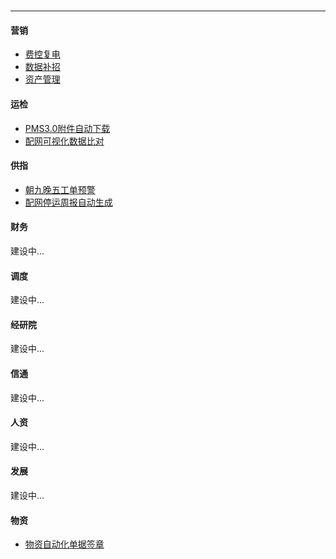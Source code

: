 
<h1 class="navbarBottom"></h1>

***

#### 营销

- [费控复电](../../TypicalScenario/yingxiao/feikongfudian/feikongfudian.md)
- [数据补招](../../TypicalScenario/yingxiao/shujubuzhao/shujubuzhao.md)
- [资产管理](../../TypicalScenario/yingxiao/zichanguanli/zichanguanli.md)

#### 运检

- [PMS3.0附件自动下载](../../TypicalScenario/yunjian/PMS3.0附件自动下载/PMS3.0附件自动下载RPA场景分享.md)
- [配网可视化数据比对](../../TypicalScenario/yunjian/配网可视化数据比对/配网可视化数据自动比对RPA场景分享.md)

#### 供指

- [朝九晚五工单预警](../../TypicalScenario/gongfu/朝九晚五工单预警/朝九晚五工单预警RPA场景分享.md)
- [配网停运周报自动生成](../../TypicalScenario/gongfu/配网停运周报自动生成/配网停运周报自动生成RPA场景分享.md)

#### 财务

建设中...

#### 调度

建设中...

#### 经研院

建设中...

#### 信通

建设中...

#### 人资

建设中...

#### 发展

建设中... 

#### 物资

- [物资自动化单据签章](../../TypicalScenario/wuzi/物资自动化单据签章RPA场景分享/物资自动化单据签章RPA场景分享.md)
